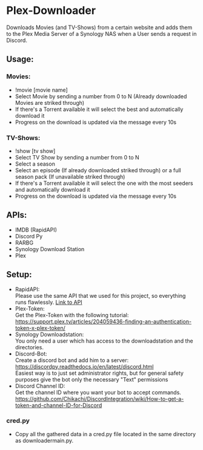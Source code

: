 # Plex-Downloader

Downloads Movies (and TV-Shows) from a certain website and adds them to the Plex Media Server of a Synology NAS when a User sends a request in Discord.

## Usage:
### Movies:
- !movie [movie name]
- Select Movie by sending a number from 0 to N (Already downloaded Movies are striked through)
- If there's a Torrent available it will select the best and automatically download it
- Progress on the download is updated via the message every 10s

### TV-Shows:
- !show [tv show]
- Select TV Show by sending a number from 0 to N
- Select a season
- Select an episode (If already downloaded striked through) or a full season pack (If unavailable striked through)
- If there's a Torrent available it will select the one with the most seeders and automatically download it
- Progress on the download is updated via the message every 10s

## APIs:
- IMDB (RapidAPI)
- Discord Py
- RARBG
- Synology Download Station
- Plex

## Setup:
 - RapidAPI:<br/>
Please use the same API that we used for this project, so everything runs flawlessly. [Link to API](https://rapidapi.com/apidojo/api/imdb8)
 - Plex-Token:</br>
 Get the Plex-Token with the following tutorial: https://support.plex.tv/articles/204059436-finding-an-authentication-token-x-plex-token/
 - Synology Downloadstation:<br/>
You only need a user which has access to the downloadstation and the directories.
 - Discord-Bot:<br/>
Create a discord bot and add him to a server: https://discordpy.readthedocs.io/en/latest/discord.html<br/>
Easiest way is to just set administrator rights, but for general safety purposes give the bot only the necessary "Text" permissions
 - Discord Channel ID:<br/>
 Get the channel ID where you want your bot to accept commands. https://github.com/Chikachi/DiscordIntegration/wiki/How-to-get-a-token-and-channel-ID-for-Discord
 ### cred.py
 - Copy all the gathered data in a cred.py file located in the same directory as downloadermain.py.
